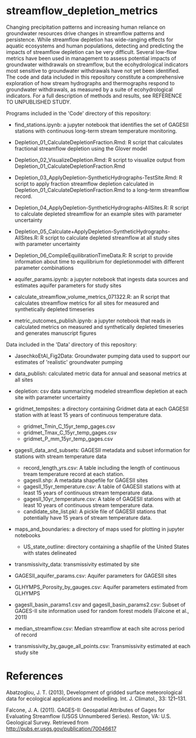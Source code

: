 # streamflow_depletion_metrics

Changing precipitation patterns and increasing human reliance on groundwater resources drive changes in streamflow patterns and persistence. 
While streamflow depletion has wide-ranging effects for aquatic ecosystems and human populations, detecting and predicting the impacts of
streamflow depletion can be very difficult. Several low-flow metrics have been used in management to assess potential impacts of groundwater
withdrawals on streamflow, but the ecohydrological indicators most sensitive to groundwater withdrawals have not yet been identified. The code 
and data included in this repository constitute a comprehensive exploration of how stream hydrographs and thermographs respond to 
groundwater withdrawals, as measured by a suite of ecohydrological indicators. For a full description of methods and results, see 
REFERENCE TO UNPUBLISHED STUDY.

Programs included in the 'Code' directory of this repository:

- find_stations.ipynb: a jupyter notebook that identifies the set of GAGESII stations with continuous long-term stream temperature monitoring.

- Depletion_01_CalculateDepletionFraction.Rmd: R script that calculates fractional streamflow depletion using the Glover model

- Depletion_02_VisualizeDepletion.Rmd: R script to visualize output from Depletion_01_CalculateDepletionFraction.Rmd

- Depletion_03_ApplyDepletion-SyntheticHydrographs-TestSite.Rmd: R script to apply fraction streamflow depletion calculated in Depletion_01_CalculateDepletionFraction.Rmd to a long-term streamflow record.

- Depletion_04_ApplyDepletion-SyntheticHydrographs-AllSites.R: R script to calculate depleted streamflow for an example sites with parameter uncertainty

- Depletion_05_Calculate+ApplyDepletion-SyntheticHydrographs-AllSites.R: R script to calculate depleted streamflow at all study sites with parameter uncertainty

- Depletion_06_CompileEquilibrationTimeData.R: R script to provide information about time to equilibrium for depletionmodel with different parameter combinations

- aquifer_params.ipynb: a jupyter notebook that ingests data sources and estimates aquifer parameters for study sites

- calculate_streamflow_volume_metrics_071322.R: an R script that calculates streamflow metrics for all sites for measured and synthetically depleted timeseries

- metric_outcomes_publish.ipynb: a jupyter notebook that reads in calculated metrics on measured and synthetically depleted timeseries and generates manuscript figures

Data included in the 'Data' directory of this repository:

- JasechkoEtAl_Fig2Data: Groundwater pumping data used to support our estimates of 'realistic' groundwater pumping
- data_publish: calculated metric data for annual and seasonal metrics at all sites
- depletion: csv data summarizing modeled streamflow depletion at each site with parameter uncertainty

- gridmet_tempsites: a directory containing Gridmet data at each GAGESII station with at least 15 years of continuous temperature data.

     - gridmet_Tmin_C_15yr_temp_gages.csv
     - gridmet_Tmax_C_15yr_temp_gages.csv
     - gridmet_P_mm_15yr_temp_gages.csv

- gagesII_data_and_subsets: GAGESII metadata and subset information for stations with stream temperature data

     - record_length_yrs.csv: A table including the length of continuous tream temperature record at each station.
     - gagesII.shp: A metadata shapefile for GAGESII sites
     - gagesII_15yr_temperature.csv: A table of GAGESII stations with at least 15 years of continuous stream temperature data.
     - gagesII_10yr_temperature.csv: A table of GAGESII stations with at least 10 years of continuous stream temperature data.
     - candidate_site_list.pkl: A pickle file of GAGESII stations that potentially have 15 years of stream temperature data.

- maps_and_boundaries: a directory of maps used for plotting in jupyter notebooks

     - US_state_outline: directory containing a shapfile of the United States with states delineated

- transmissivity_data: transmissivity estimated by site
- GAGESII_aquifer_params.csv: Aquifer parameters for GAGESII sites
- GLHYMPS_Porosity_by_gauges.csv: Aquifer parameters estimated from GLHYMPS
- gagesII_basin_params1.csv and gagesII_basin_params2.csv: Subset of GAGES-II site information used for random forest models (Falcone et al., 2011)
- median_streamflow.csv: Median streamflow at each site across period of record
- transmissivity_by_gauge_all_points.csv: Transmissivity estimated at each study site



# References
Abatzoglou, J. T. (2013), Development of gridded surface meteorological data for ecological applications and modelling. Int. J. Climatol., 33: 121–131.

Falcone, J. A. (2011). GAGES-II: Geospatial Attributes of Gages for Evaluating Streamflow (USGS Unnumbered Series). Reston, VA: U.S. Geological Survey. Retrieved from http://pubs.er.usgs.gov/publication/70046617
